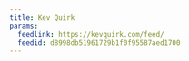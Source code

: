 ```yaml
---
title: Kev Quirk
params:
  feedlink: https://kevquirk.com/feed/
  feedid: d8998db51961729b1f0f95587aed1700
---
```

